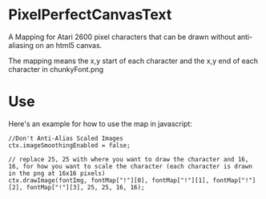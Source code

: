 # PixelPerfectCanvasText
A Mapping for Atari 2600 pixel characters that can be drawn without anti-aliasing on an html5 canvas.

The mapping means the x,y start of each character and the x,y end of each character in chunkyFont.png

# Use
Here's an example for how to use the map in javascript:
```
//Don't Anti-Alias Scaled Images
ctx.imageSmoothingEnabled = false;

// replace 25, 25 with where you want to draw the character and 16, 16, for how you want to scale the character (each character is drawn in the png at 16x16 pixels)
ctx.drawImage(fontImg, fontMap["!"][0], fontMap["!"][1], fontMap["!"][2], fontMap["!"][3], 25, 25, 16, 16);
```

